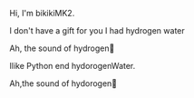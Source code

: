 Hi, I'm bikikiMK2.

I don't have a gift for you
I had hydrogen water

Ah, the sound of hydrogen🧪

Ilike Python end hydorogenWater.

Ah,the sound of hydorogen🧪
